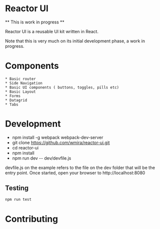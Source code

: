 Reactor UI
=========

** This is work in progress **

Reactor UI is a reusable UI kit written in React.

Note that this is very much on its initial development phase, a work in progress.

# Components

    * Basic router
    * Side Navigation
    * Basic UI components ( buttons, toggles, pills etc)
    * Basic Layout
    * Forms
    * Datagrid
    * Tabs

# Development

   * npm install -g webpack webpack-dev-server
   * git clone https://github.com/wmira/reactor-ui.git
   * cd reactor-ui
   * npm install
   * npm run dev -- dev/devfile.js

   devfile.js on the example refers to the file on the dev folder that will be the entry point. Once started, open your browser to http://localhost:8080

## Testing

   ```javascript
   npm run test
   ```
# Contributing
